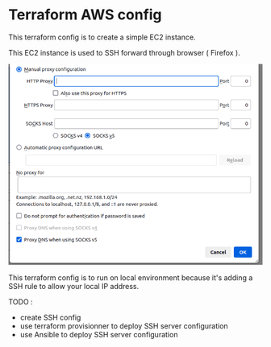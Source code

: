 # Terraform AWS config

This terraform config is to create a simple EC2 instance.

This EC2 instance is used to SSH forward through browser ( Firefox ).

![socks-config](./assets/config-socks-firefox.png)

This terraform config is to run on local environment because it's adding a SSH rule to allow your local IP address.

TODO :

- create SSH config
- use terraform provisionner to deploy SSH server configuration
- use Ansible to deploy SSH server configuration
